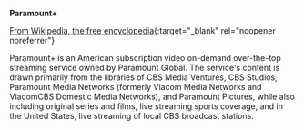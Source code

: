 **Paramount+**<br>

[From Wikipedia, the free encyclopedia](https://en.wikipedia.org/wiki/Paramount%2B){:target="\_blank" rel="noopener noreferrer"}

Paramount+ is an American subscription video on-demand over-the-top streaming service owned by Paramount Global. The service's content is drawn primarily from the libraries of CBS Media Ventures, CBS Studios, Paramount Media Networks (formerly Viacom Media Networks and ViacomCBS Domestic Media Networks), and Paramount Pictures, while also including original series and films, live streaming sports coverage, and in the United States, live streaming of local CBS broadcast stations.
